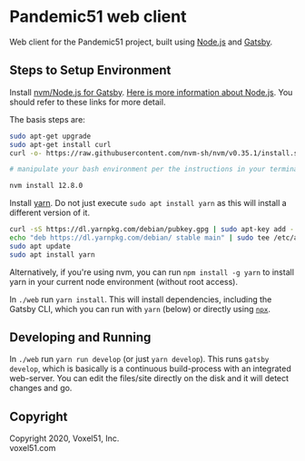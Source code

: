 # Pandemic51 web client

Web client for the Pandemic51 project, built using
[Node.js](https://nodejs.org) and [Gatsby](https://www.gatsbyjs.org).


## Steps to Setup Environment

Install [nvm/Node.js for Gatsby](https://www.gatsbyjs.org/tutorial/part-zero/).
[Here is more information about Node.js](https://medium.com/stackfame/how-to-update-node-js-to-latest-version-linux-ubuntu-osx-windows-others-105749e90040).
You should refer to these links for more detail.

The basis steps are:

```bash
sudo apt-get upgrade
sudo apt-get install curl
curl -o- https://raw.githubusercontent.com/nvm-sh/nvm/v0.35.1/install.sh | bash

# manipulate your bash environment per the instructions in your terminal

nvm install 12.8.0
```

Install [yarn](https://classic.yarnpkg.com/en/docs/install/#debian-stable).
Do not just execute `sudo apt install yarn` as this will install a different
version of it.

```bash
curl -sS https://dl.yarnpkg.com/debian/pubkey.gpg | sudo apt-key add -
echo "deb https://dl.yarnpkg.com/debian/ stable main" | sudo tee /etc/apt/sources.list.d/yarn.list
sudo apt update
sudo apt install yarn
```

Alternatively, if you're using nvm, you can run `npm install -g yarn` to
install yarn in your current node environment (without root access).

In `./web` run `yarn install`. This will install dependencies, including the
Gatsby CLI, which you can run with `yarn` (below) or directly using
[`npx`](https://www.npmjs.com/package/npx).


## Developing and Running

In `./web` run `yarn run develop` (or just `yarn develop`). This runs
`gatsby develop`, which is basically is a continuous build-process with an
integrated web-server. You can edit the files/site directly on the disk and it
will detect changes and go.


## Copyright

Copyright 2020, Voxel51, Inc.<br>
voxel51.com
